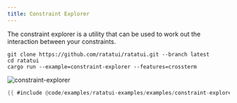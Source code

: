 ```yaml
---
title: Constraint Explorer
---
```


The constraint explorer is a utility that can be used to work out the interaction between your
constraints.

```shell title=run example
git clone https://github.com/ratatui/ratatui.git --branch latest
cd ratatui
cargo run --example=constraint-explorer --features=crossterm
```

![constraint-explorer](constraint-explorer.gif)

```rust title=constraint-explorer.rs
{{ #include @code/examples/ratatui-examples/examples/constraint-explorer.rs }}
```
